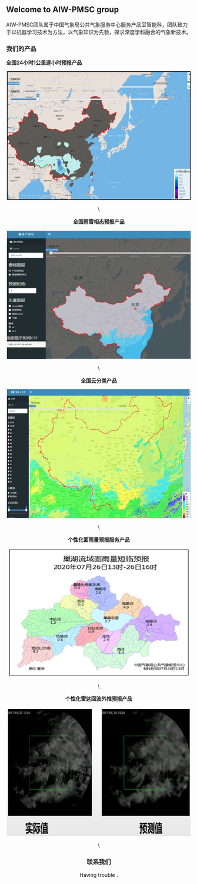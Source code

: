 ## Welcome to AIW-PMSC group

AIW-PMSC团队属于中国气象局公共气象服务中心服务产品室智能科，团队致力于以机器学习技术为方法，以气象知识为先验，探求深度学科融合的气象新技术。


### 我们的产品

**全国24小时1公里逐小时预报产品**

<div align=center><img width="500" height="350" src="./down.png"/>

\

**全国雨雪相态预报产品**

<div align=center><img width="500" height="350" src="./phase.png"/>

\

**全国云分类产品**

<div align=center><img width="500" height="350" src="./cloud.png"/>

\

**个性化面雨量预报服务产品**

<div align=center><img width="500" height="350" src="./rain.png"/>

\

**个性化雷达回波外推预报产品**

<div align=center><img width="500" height="350" src="./radar.png"/>

\

### 联系我们

Having trouble .
